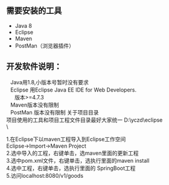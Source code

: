 ## 需要安装的工具  
* Java 8
* Eclipse
* Maven
* PostMan（浏览器插件）

## 开发软件说明：   
&ensp; Java用1.8,小版本号暂时没有要求    
&ensp; Eclipse 用Eclipse Java EE IDE for Web Developers.    
&ensp; &ensp; 版本>=4.7.3    
&ensp; Maven版本没有限制    
&ensp; PostMan 版本没有限制
关于项目目录    
  项目使用的工具和项目工程文件目录最好大家统一
  D:\yczd\eclipse\
         \

1.在Eclipse下以maven工程导入到Eclipse工作空间    
  Eclipse->Import->Maven Project    
2.选中导入的工程，右键单击，选maven里面的更新工程  
3.选中pom.xml文件，右键单击，选执行里面的maven install    
4.选中工程，右键单击，选执行里面的 SpringBoot工程    
5.访问localhost:8080/v1/goods    
